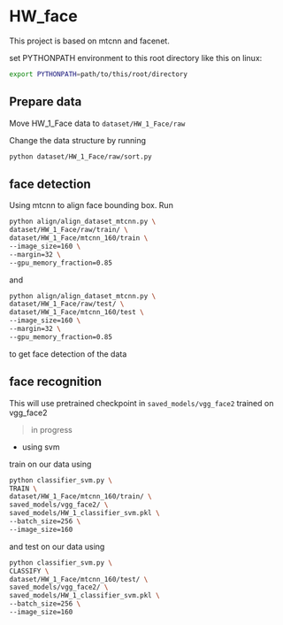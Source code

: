 # HW_face

This project is based on mtcnn and facenet.

set PYTHONPATH environment to this root directory like this on linux:
```bash
export PYTHONPATH=path/to/this/root/directory
```

## Prepare data

Move HW_1_Face data to `dataset/HW_1_Face/raw`

Change the data structure by running

```bash
python dataset/HW_1_Face/raw/sort.py
```

## face detection

Using mtcnn to align face bounding box. Run

```bash
python align/align_dataset_mtcnn.py \
dataset/HW_1_Face/raw/train/ \
dataset/HW_1_Face/mtcnn_160/train \
--image_size=160 \
--margin=32 \
--gpu_memory_fraction=0.85
```

and 

```bash
python align/align_dataset_mtcnn.py \
dataset/HW_1_Face/raw/test/ \
dataset/HW_1_Face/mtcnn_160/test \
--image_size=160 \
--margin=32 \
--gpu_memory_fraction=0.85
```

to get face detection of the data

## face recognition

This will use pretrained checkpoint in `saved_models/vgg_face2` trained on vgg_face2

> in progress

* using svm

train on our data using

```bash
python classifier_svm.py \
TRAIN \
dataset/HW_1_Face/mtcnn_160/train/ \
saved_models/vgg_face2/ \
saved_models/HW_1_classifier_svm.pkl \
--batch_size=256 \
--image_size=160
```

and test on our data using

```bash
python classifier_svm.py \
CLASSIFY \
dataset/HW_1_Face/mtcnn_160/test/ \
saved_models/vgg_face2/ \
saved_models/HW_1_classifier_svm.pkl \
--batch_size=256 \
--image_size=160
```
